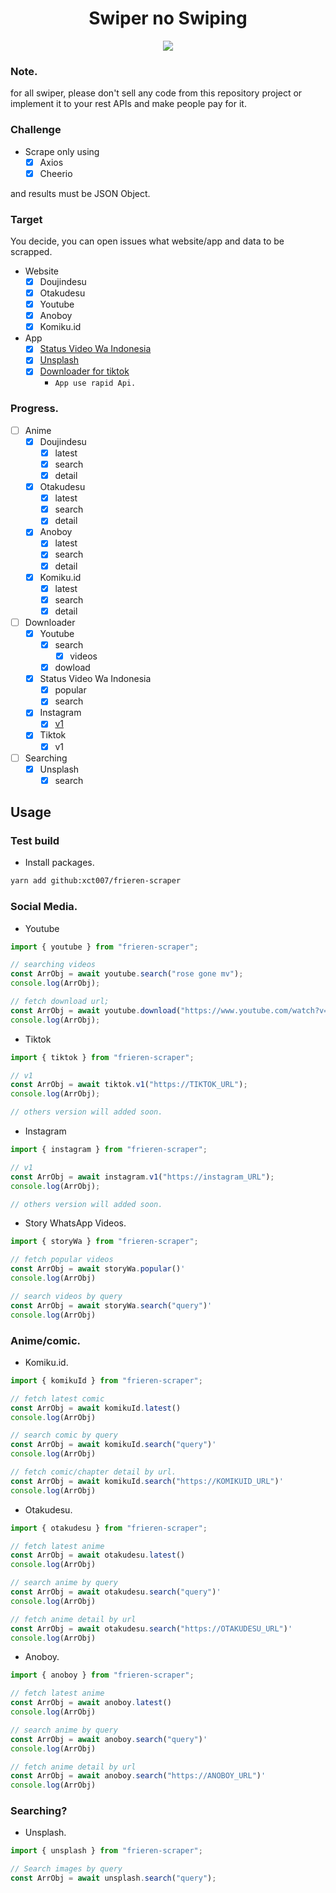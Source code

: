 <div align="center">
  <h1>Swiper no Swiping</h1>
  <img src="https://images.fineartamerica.com/images/artworkimages/mediumlarge/3/nickelodeon-dora-the-explorer-swiper-no-swiping-fox-ivof-miaol.jpg"/>
</div>

### Note.

for all swiper, please don't sell any code from this repository project or implement it to your rest APIs and make people pay for it.

### Challenge

- Scrape only using
  - [x] Axios
  - [x] Cheerio

and results must be JSON Object.

### Target

You decide, you can open issues what website/app and data to be scrapped.

- Website
  - [x] Doujindesu
  - [x] Otakudesu
  - [x] Youtube
  - [x] Anoboy
  - [x] Komiku.id
- App
  - [x] [Status Video Wa Indonesia](https://play.google.com/store/apps/details?id=com.videostatus.indonesia)
  - [x] [Unsplash](https://play.google.com/store/apps/details?id=com.aqteam.photofree)
  - [x] [Downloader for tiktok](https://play.google.com/store/apps/details?id=com.downloaderfor.tiktok)
    - `App use rapid Api.`

### Progress.

- [ ] Anime
  - [x] Doujindesu
    - [x] latest
    - [x] search
    - [x] detail
  - [x] Otakudesu
    - [x] latest
    - [x] search
    - [x] detail
  - [x] Anoboy
    - [x] latest
    - [x] search
    - [x] detail
  - [x] Komiku.id
    - [x] latest
    - [x] search
    - [x] detail
- [ ] Downloader
  - [x] Youtube
    - [x] search
      - [x] videos
    - [x] dowload
  - [x] Status Video Wa Indonesia
    - [x] popular
    - [x] search
  - [x] Instagram
    - [x] [v1](https://downloadgram.org)
  - [x] Tiktok
    - [x] v1
- [ ] Searching
  - [x] Unsplash
    - [x] search

## Usage

### Test build

- Install packages.

```bash
yarn add github:xct007/frieren-scraper
```

### Social Media.

- Youtube

```js
import { youtube } from "frieren-scraper";

// searching videos
const ArrObj = await youtube.search("rose gone mv");
console.log(ArrObj);

// fetch download url;
const ArrObj = await youtube.download("https://www.youtube.com/watch?v=xxx");
console.log(ArrObj);
```

- Tiktok

```js
import { tiktok } from "frieren-scraper";

// v1
const ArrObj = await tiktok.v1("https://TIKTOK_URL");
console.log(ArrObj);

// others version will added soon.
```

- Instagram

```js
import { instagram } from "frieren-scraper";

// v1
const ArrObj = await instagram.v1("https://instagram_URL");
console.log(ArrObj);

// others version will added soon.
```

- Story WhatsApp Videos.

```js
import { storyWa } from "frieren-scraper";

// fetch popular videos
const ArrObj = await storyWa.popular()'
console.log(ArrObj)

// search videos by query
const ArrObj = await storyWa.search("query")'
console.log(ArrObj)

```

### Anime/comic.

- Komiku.id.

```js
import { komikuId } from "frieren-scraper";

// fetch latest comic
const ArrObj = await komikuId.latest()
console.log(ArrObj)

// search comic by query
const ArrObj = await komikuId.search("query")'
console.log(ArrObj)

// fetch comic/chapter detail by url.
const ArrObj = await komikuId.search("https://KOMIKUID_URL")'
console.log(ArrObj)

```

- Otakudesu.

```js
import { otakudesu } from "frieren-scraper";

// fetch latest anime
const ArrObj = await otakudesu.latest()
console.log(ArrObj)

// search anime by query
const ArrObj = await otakudesu.search("query")'
console.log(ArrObj)

// fetch anime detail by url
const ArrObj = await otakudesu.search("https://OTAKUDESU_URL")'
console.log(ArrObj)

```

- Anoboy.

```js
import { anoboy } from "frieren-scraper";

// fetch latest anime
const ArrObj = await anoboy.latest()
console.log(ArrObj)

// search anime by query
const ArrObj = await anoboy.search("query")'
console.log(ArrObj)

// fetch anime detail by url
const ArrObj = await anoboy.search("https://ANOBOY_URL")'
console.log(ArrObj)

```

### Searching?

- Unsplash.

```js
import { unsplash } from "frieren-scraper";

// Search images by query
const ArrObj = await unsplash.search("query");
```
